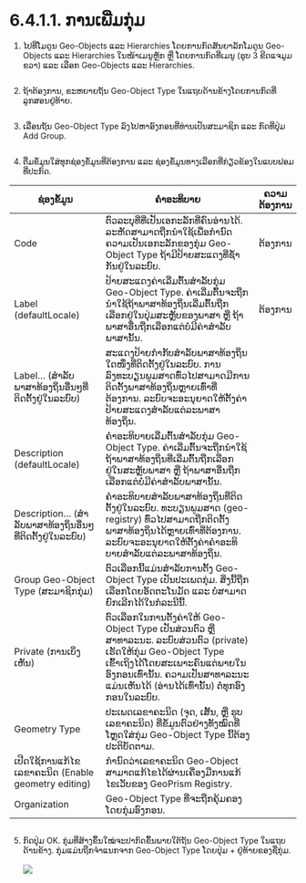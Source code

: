 # 6.4.1.1. ການເພີ່ມກຸ່ມ

1.  ໄປທີ່ໂມດູນ Geo-Objects ແລະ Hierarchies ໂດຍການກົດສັນຍາລັກໂມດູນ Geo-Objects ແລະ Hierarchies ໃນໜ້າເມນູຫຼັກ ຫຼື ໂດຍການກົດທີ່ເມນູ (ຮູບ 3 ຂີດແຈມູມຂວາ) ແລະ ເລືອກ Geo-Objects ແລະ Hierarchies.

    <figure><img src="../../../../../.gitbook/assets/image (5) (1).png" alt=""><figcaption></figcaption></figure>
2.  ຖ້າຕ້ອງການ, ຂະຫຍາຍຖັນ Geo-Object Type ໃນແຖບດ້ານຂ້າງໂດຍການກົດທີ່ລູກສອນຢູ່ທ້າຍ.

    <figure><img src="../../../../../.gitbook/assets/image (4) (1) (1).png" alt=""><figcaption></figcaption></figure>
3.  ເລື່ອນຖັນ Geo-Object Type ລົງໄປຫາອົງກອນທີ່ທ່ານເປັນສະມາຊິກ ແລະ ກົດທີ່ປຸ່ມ Add Group.

    <figure><img src="../../../../../.gitbook/assets/image (3) (1) (1).png" alt=""><figcaption></figcaption></figure>
4. ຕື່ມຂໍ້ມູນໃສ່ທຸກຊ່ອງຂໍ້ມູນທີ່ຕ້ອງການ ແລະ ຊ່ອງຂໍ້ມູນທາງເລືອກທີ່ກ່ຽວຂ້ອງໃນແບບຟອມທີ່ປະກົດ.

<table><thead><tr><th width="170">ຊ່ອງຂໍ້ມູນ</th><th width="396.3333333333333">ຄຳອະທິບາຍ</th><th>ຄວາມຕ້ອງການ</th></tr></thead><tbody><tr><td>Code</td><td>ຕົວລະບຸທີ່ທີ່ເປັນເອກະລັກທີ່ຄົນອ່ານໄດ້. ລະຫັດສາມາດຖືກນໍາໃຊ້ເພື່ອກໍານົດຄວາມເປັນເອກະລັກຂອງກຸ່ມ Geo-Object Type ຖ້າມີປ້າຍສະແດງທີ່ຊ້ຳກັນຢູ່ໃນລະບົບ.</td><td>ຕ້ອງການ</td></tr><tr><td>Label (defaultLocale)</td><td>ປ້າຍສະແດງຄ່າເລີ່ມຕົ້ນສຳລັບກຸ່ມ Geo-Object Type. ຄ່າເລີ່ມຕົ້ນຈະຖືກນໍາໃຊ້ຖ້າພາສາທ້ອງຖິ່ນເລີ່ມຕົ້ນຖືກເລືອກຢູ່ໃນປຸ່ມສະຫຼັບຂອງພາສາ ຫຼື ຖ້າພາສາອື່ນຖືກເລືອກແຕ່ບໍ່ມີຄ່າສໍາລັບພາສານັ້ນ.</td><td>ຕ້ອງການ</td></tr><tr><td>Label… (ສໍາລັບພາສາທ້ອງຖິ່ນອື່ນໆທີ່ຕິດຕັ້ງຢູ່ໃນລະບົບ)</td><td>ສະແດງປ້າຍກຳກັບສຳລັບພາສາທ້ອງຖິ່ນໃດໜຶ່ງທີ່ຕິດຕັ້ງຢູ່ໃນລະບົບ. ການລົງທະບຽນພູມສາດທົ່ວໄປສາມາດມີການຕິດຕັ້ງພາສາທ້ອງຖິ່ນຫຼາຍເທົ່າທີ່ຕ້ອງການ. ລະບົບຈະອະນຸຍາດໃຫ້ຕັ້ງຄ່າປ້າຍສະແດງສໍາລັບແຕ່ລະພາສາທ້ອງຖິ່ນ.</td><td></td></tr><tr><td>Description (defaultLocale)</td><td>ຄໍາອະທິບາຍເລີ່ມຕົ້ນສໍາລັບກຸ່ມ Geo-Object Type. ຄ່າເລີ່ມຕົ້ນຈະຖືກນໍາໃຊ້ຖ້າພາສາທ້ອງຖິ່ນທີ່ເລີ່ມຕົ້ນຖືກເລືອກຢູ່ໃນສະຫຼັບພາສາ ຫຼື ຖ້າພາສາອື່ນຖືກເລືອກແຕ່ບໍ່ມີຄ່າສໍາລັບພາສານັ້ນ.</td><td></td></tr><tr><td>Description… (ສໍາລັບພາສາທ້ອງຖິ່ນອື່ນໆທີ່ຕິດຕັ້ງຢູ່ໃນລະບົບ)</td><td>ຄໍາອະທິບາຍສໍາລັບພາສາທ້ອງຖິ່ນທີ່ຕິດຕັ້ງຢູ່ໃນລະບົບ. ທະບຽນພູມສາດ (geo-registry) ທົ່ວໄປສາມາດຖືກຕິດຕັ້ງພາສາທ້ອງຖິ່ນໄດ້ຫຼາຍເທົ່າທີ່ຕ້ອງການ. ລະບົບຈະອະນຸຍາດໃຫ້ຕັ້ງຄ່າຄໍາອະທິບາຍສໍາລັບແຕ່ລະພາສາທ້ອງຖິ່ນ.</td><td></td></tr><tr><td>Group Geo-Object Type (ສະມາຊິກກຸ່ມ)</td><td>ຕົວເລືອກນີ້ແມ່ນສໍາລັບການຕັ້ງ Geo-Object Type ເປັນປະເພດກຸ່ມ. ສິ່ງນີ້ຖືກເລືອກໂດຍອັດຕະໂນມັດ ແລະ ບໍ່ສາມາດຍົກເລີກໄດ້ໃນກໍລະນີນີ້.</td><td></td></tr><tr><td>Private (ການເບິ່ງເຫັນ)</td><td>ຕົວເລືອກໃນການຕັ້ງຄ່າໃຫ້ Geo-Object Type ເປັນສ່ວນຕົວ ຫຼື ສາທາລະນະ. ລະບົບສ່ວນຕົວ (private) ເຮັດໃຫ້ກຸ່ມ Geo-Object Type ເຂົ້າເຖິງໄດ້ໂດຍສະເພາະຄົນແຕ່ພາຍໃນອົງກອນເທົ່ານັ້ນ. ຄວາມເປັນສາທາລະນະແມ່ນເຫັນໄດ້ (ອ່ານໄດ້ເທົ່ານັ້ນ) ຕໍ່ທຸກອົງກອນໃນລະບົບ.</td><td></td></tr><tr><td>Geometry Type</td><td>ປະເພດເລຂາຄະນິດ (ຈຸດ, ເສັ້ນ, ຫຼື ຮູບເລຂາຄະນິດ) ທີ່ຂໍ້ມູນຕົວຢ່າງທັງໝົດທີ່ໂຫຼດໃສ່ກຸ່ມ Geo-Object Type ນີ້ຕ້ອງປະຕິບັດຕາມ.</td><td></td></tr><tr><td>ເປີດໃຊ້ການແກ້ໄຂເລຂາຄະນິດ (Enable geometry editing)</td><td>ກໍານົດວ່າເລຂາຄະນິດ Geo-Object ສາມາດແກ້ໄຂໄດ້ຜ່ານເຄື່ອງມືການແກ້ໄຂເວັບຂອງ GeoPrism Registry.</td><td></td></tr><tr><td>Organization</td><td>Geo-Object Type ທີ່ຈະຖືກຄຸ້ມຄອງໂດຍກຸ່ມອົງກອນ.</td><td></td></tr></tbody></table>

<figure><img src="https://lh3.googleusercontent.com/DWx50Sipzjq4Oddh9w1bM1_qnDFQbsX_t_9WaoNBF7r5qVWLwUFOmx6de-kWpgW1RPLWNZjUqNo7p8TKtPlA_j41xvpPbsr3E-UvVpN-Z8wG4q77DOYQM-4vHi19fLeaDW83oa-7NbLcdDLfcEzjBxRAFZ2YStw2mXvGGNrWseiRdmxL-XoYnN8O" alt=""><figcaption></figcaption></figure>

5. ກົດປຸ່ມ OK. ກຸ່ມທີ່ສ້າງຂຶ້ນໃໝ່ຈະປາກົດຂຶ້ນພາຍໃຕ້ຖັນ Geo-Object Type ໃນແຖບດ້ານຂ້າງ. ກຸ່ມແມ່ນຖືກຈໍາແນກຈາກ Geo-Object Type ໂດຍປຸ່ມ + ຢູ່ທ້າຍຂອງຊື່ກຸ່ມ.\
   \
   ![](<../../../../../.gitbook/assets/image (11) (1) (1).png>)
